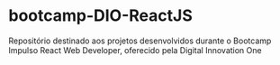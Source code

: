 # bootcamp-DIO-ReactJS
Repositório destinado aos projetos desenvolvidos durante o Bootcamp Impulso React Web Developer, oferecido pela Digital Innovation One
